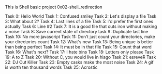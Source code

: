 This is Shell basic project 0x02-shell_redirection

Task 0: Hello World
Task 1: Confused smiley
Task 2: Let's display a file
Task 3: What about 2?
Task 4: Last lines of a file
Task 5: I'd prefer the first ones actually
Task 6: Line #2
Task 7: It is a good file that cuts iron without making a noise
Task 8: Save current state of directory
task 9: Duplicate last line
Task 10: No more javascript
Task 11: Don't just count your directories, make your directories count
Task 12: What's new
Task 13: Being unique is better than being perfect
Task 14: It must be in that file
Task 15: Count that word
Task 16: What's next?
Task 17: I hate bins
Task 18: Letters only please
Task 19: A to Z
Task 20: Without C, you would live in hiago
Task 21: esreveR
Task 22: DJ Cut Killer
Task 23: Empty casks make the most noise
Task 24: A gif is worth ten thousand words
Task 25: Acrostic
